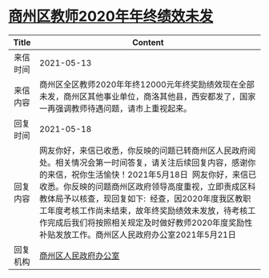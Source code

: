 # <a href="http://www.shangluo.gov.cn/zmhd/ldxxxx.jsp?urltype=leadermail.LeaderMailContentUrl&wbtreeid=1112&leadermailid=7238">商州区教师2020年年终绩效未发</a>
|Title|Content|
|:---:|---|
|来信时间|2021-05-13|
|来信内容|商州区全区教师2020年年终12000元年终奖励绩效现在全部未发，商州区其他事业单位，商洛其他县，西安都发了，国家一再强调教师待遇问题，请市上重视起来。|
|回复时间|2021-05-18|
|回复内容|网友你好，来信已收悉，你反映的问题已转商州区人民政府阅处。相关情况会第一时间答复，请关注后续回复内容，感谢你的来信，祝你生活愉快！2021年5月18日  网友你好，来信已收悉。你反映的问题商州区政府领导高度重视，立即责成区科教体局予以核查，现回复如下:  经查，因2020年度我区教职工年度考核工作尚未结束，故年终奖励绩效未发放，待考核工作完成后我们将按照相关规定及时做好教师2020年度奖励性补贴发放工作。商州区人民政府办公室2021年5月21日|
|回复机构|<a href="../../categories/agencies/商州区人民政府办公室.md">商州区人民政府办公室</a>|
